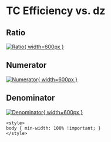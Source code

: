 # TC Efficiency vs. dz

## Ratio

[![Ratio](../mtv/var/TC_eff_stack_dz.png){ width=600px }](../mtv/var/TC_eff_stack_dz.pdf)

## Numerator

[![Numerator](../mtv/num/TC_eff_stack_dz_num.png){ width=600px }](../mtv/num/TC_eff_stack_dz_num.pdf)

## Denominator

[![Denominator](../mtv/den/TC_eff_stack_dz_den.png){ width=600px }](../mtv/den/TC_eff_stack_dz_den.pdf)


``` {=html}
<style>
body { min-width: 100% !important; }
</style>
```

